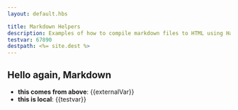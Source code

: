 ```yaml
---
layout: default.hbs

title: Markdown Helpers
description: Examples of how to compile markdown files to HTML using Handlebars helpers.
testvar: 67890
destpath: <%= site.dest %>
---
```


## Hello again, Markdown

- **this comes from above**: {{externalVar}}
- **this is local**: {{testvar}}